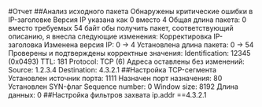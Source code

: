 #Отчет
   ##Анализ исходного пакета
Обнаружены критические ошибки в IP-заголовке
Версия IP указана как 0 вместо 4
Общая длина пакета: 0 вместо требуемых 54 байт
обы получить пакет, соответствующий описанию, я внесла следующие изменения:
Корректировка IP-заголовка
Изменена версия IP: 0 → 4
Установлена длина пакета: 0 → 54
Проверены и подтверждены корректные значения:
Identification: 12345 (0x0493)
TTL: 181
Protocol: TCP (6)
Адреса оставлены без изменений:
Source: 1.2.3.4
Destination: 4.3.2.1
   ##Настройка TCP-сегмента
Установлен источник порта: 1111
Назначен порт назначения: 80
Установлен SYN-флаг
Sequence number: 0
Window size: 8192
Длина данных: 0
   ##Настройка фильтров захвата
   ip.addr ==4.3.2.1
